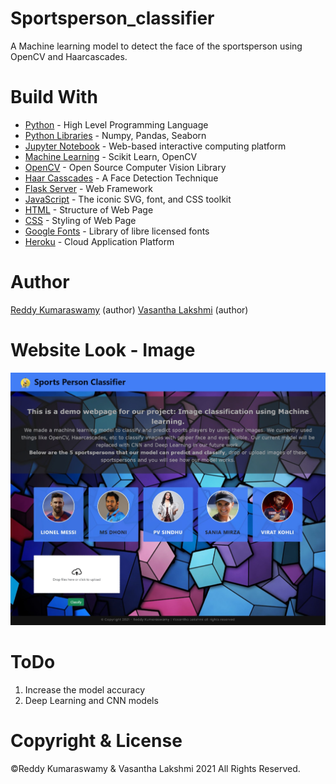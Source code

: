 # Sportsperson_classifier
A Machine learning model to detect the face of the sportsperson using OpenCV and Haarcascades.

# Build With
<ul>
  <li><a href="https://www.python.org/">Python</a> - High Level Programming Language</li>
  <li><a href="https://docs.python.org/3/library/">Python Libraries</a> - Numpy, Pandas, Seaborn</li>
  <li><a href="https://jupyter.org/">Jupyter Notebook</a> - Web-based interactive computing platform</li>
  <li><a href="https://www.geeksforgeeks.org/machine-learning/">Machine Learning</a> - Scikit Learn, OpenCV</li>
  <li><a href="https://opencv.org/">OpenCV</a> - Open Source Computer Vision Library</li>
  <li><a href="https://www.geeksforgeeks.org/python-haar-cascades-for-object-detection/">Haar Casscades</a> - A Face Detection Technique</li>
  <li><a href="https://flask.palletsprojects.com/en/2.1.x/">Flask Server</a> - Web Framework</li>
  <li><a href="https://www.w3schools.com/javascript/">JavaScript</a> - The iconic SVG, font, and CSS toolkit</li>
  <li><a href="https://www.w3schools.com/html/">HTML</a> - Structure of Web Page</li>
  <li><a href="https://www.w3schools.com/css/">CSS</a> - Styling of Web Page</li>
  <li><a href="https://fonts.google.com/">Google Fonts</a> - Library of libre licensed fonts</li>
  <li><a href="https://www.heroku.com/">Heroku</a> - Cloud Application Platform</li>
</ul>

# Author
<a href="https://github.com/reddykumaraswamy">Reddy Kumaraswamy</a> (author)
<a href="https://github.com/Vasantha2501">Vasantha Lakshmi</a> (author)

# Website Look - Image
<img src="UI/images/WebCapture_1.jpeg">

# ToDo
<ol>
  <li>Increase the model accuracy</li>
  <li>Deep Learning and CNN models</li>
</ol>

# Copyright & License
 &copy;Reddy Kumaraswamy & Vasantha Lakshmi 2021 All Rights Reserved.
